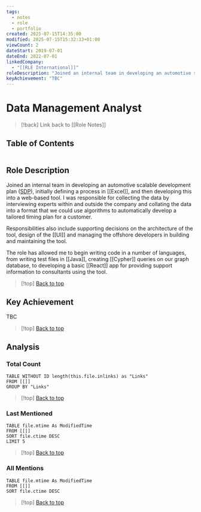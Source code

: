 ```yaml
---
tags:
  - notes
  - role
  - portfolio
created: 2025-07-15T14:35:00
modified: 2025-07-15T15:32:33+01:00
viewCount: 2
dateStart: 2019-07-01
dateEnd: 2022-07-01
linkedCompany:
  - "[[RLE International]]"
roleDescription: "Joined an internal team in developing an automotive scalable development plan ([SDP](https://sdp.rle.de/#home)), initially defining a process in [[Excel]], and then developing this into a web-based tool. I was responsible for collecting the data by interviewing experts within and outside the company and collating the data into a format that we could use algorithms to automatically develop a tailored timing plan for a customer.\nResponsibilities also include supporting decisions on the architecture of the tool, design of the [[UI]] and managing the offshore developers in building and maintaining the tool.\nThe role has allowed me to begin writing code in a number of languages, from writing test files in [[Java]], creating [[Cypher]] queries on our graph database, to developing a basic [[React]] app for providing support information to consultants using the tool."
keyAchievement: "TBC"
---
```

# Data Management Analyst

> [!back] Link back to [[Role Notes]]

## Table of Contents
```table-of-contents
```

## Role Description

Joined an internal team in developing an automotive scalable development plan ([SDP](https://sdp.rle.de/#home)), initially defining a process in [[Excel]], and then developing this into a web-based tool. I was responsible for collecting the data by interviewing experts within and outside the company and collating the data into a format that we could use algorithms to automatically develop a tailored timing plan for a customer.

Responsibilities also include supporting decisions on the architecture of the tool, design of the [[UI]] and managing the offshore developers in building and maintaining the tool.

The role has allowed me to begin writing code in a number of languages, from writing test files in [[Java]], creating [[Cypher]] queries on our graph database, to developing a basic [[React]] app for providing support information to consultants using the tool.

>[!top] [Back to top](#Table%20of%20Contents)

## Key Achievement

TBC

>[!top] [Back to top](#Table%20of%20Contents)

## Analysis

### Total Count

```dataview
TABLE WITHOUT ID length(this.file.inlinks) as "Links"
FROM [[]]
GROUP BY "Links"
```

>[!top] [Back to top](#Table%20of%20Contents)

### Last Mentioned

```dataview
TABLE file.mtime As ModifiedTime
FROM [[]]
SORT file.ctime DESC
LIMIT 5
```

>[!top] [Back to top](#Table%20of%20Contents)

### All Mentions

```dataview
TABLE file.mtime As ModifiedTime
FROM [[]]
SORT file.ctime DESC
```

>[!top] [Back to top](#Table%20of%20Contents)